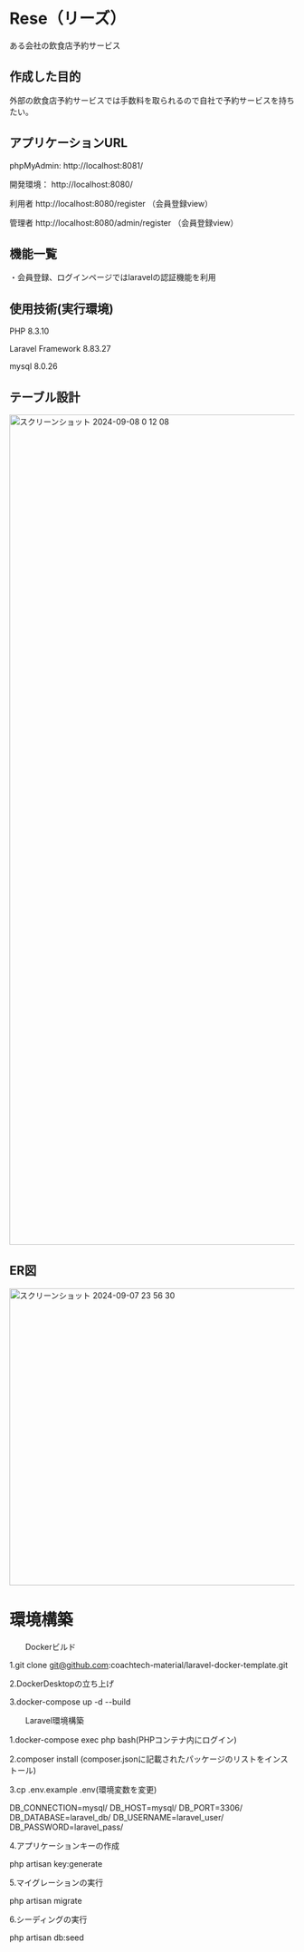 # Rese（リーズ）
ある会社の飲食店予約サービス
## 作成した目的
外部の飲食店予約サービスでは手数料を取られるので自社で予約サービスを持ちたい。
## アプリケーションURL
phpMyAdmin: http://localhost:8081/

開発環境： http://localhost:8080/

利用者
http://localhost:8080/register （会員登録view）

管理者
http://localhost:8080/admin/register （会員登録view）

## 機能一覧
・会員登録、ログインページではlaravelの認証機能を利用

## 使用技術(実行環境)
PHP 8.3.10

Laravel Framework 8.83.27

mysql 8.0.26

## テーブル設計
<img width="1465" alt="スクリーンショット 2024-09-08 0 12 08" src="https://github.com/user-attachments/assets/eae3c517-ab8c-478a-8d18-0e298da0f78c">

## ER図
<img width="524" alt="スクリーンショット 2024-09-07 23 56 30" src="https://github.com/user-attachments/assets/57689abd-0d50-4d1f-a101-78d054539ffc">

# 環境構築
　　Dockerビルド
    
1.git clone git@github.com:coachtech-material/laravel-docker-template.git

2.DockerDesktopの立ち上げ

3.docker-compose up -d --build

　　Laravel環境構築
    
1.docker-compose exec php bash(PHPコンテナ内にログイン)

2.composer install (composer.jsonに記載されたパッケージのリストをインストール)

3.cp .env.example .env(環境変数を変更)

  DB_CONNECTION=mysql/
  DB_HOST=mysql/
  DB_PORT=3306/
  DB_DATABASE=laravel_db/
  DB_USERNAME=laravel_user/
  DB_PASSWORD=laravel_pass/

4.アプリケーションキーの作成

php artisan key:generate

5.マイグレーションの実行

php artisan migrate

6.シーディングの実行

php artisan db:seed
